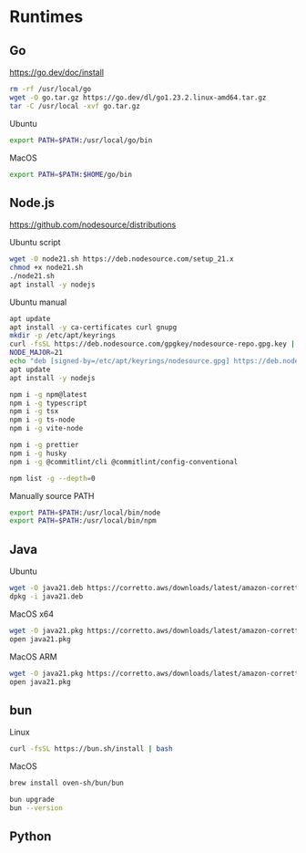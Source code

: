 # Runtimes

## Go

https://go.dev/doc/install

```sh
rm -rf /usr/local/go
wget -O go.tar.gz https://go.dev/dl/go1.23.2.linux-amd64.tar.gz
tar -C /usr/local -xvf go.tar.gz
```

Ubuntu
```sh
export PATH=$PATH:/usr/local/go/bin
```

MacOS
```sh
export PATH=$PATH:$HOME/go/bin
```

## Node.js

https://github.com/nodesource/distributions

Ubuntu script
```sh
wget -O node21.sh https://deb.nodesource.com/setup_21.x
chmod +x node21.sh
./node21.sh
apt install -y nodejs
```

Ubuntu manual
```sh
apt update
apt install -y ca-certificates curl gnupg
mkdir -p /etc/apt/keyrings
curl -fsSL https://deb.nodesource.com/gpgkey/nodesource-repo.gpg.key | gpg --dearmor -o /etc/apt/keyrings/nodesource.gpg
NODE_MAJOR=21
echo "deb [signed-by=/etc/apt/keyrings/nodesource.gpg] https://deb.nodesource.com/node_$NODE_MAJOR.x nodistro main" | tee /etc/apt/sources.list.d/nodesource.list
apt update
apt install -y nodejs
```

```sh
npm i -g npm@latest
npm i -g typescript
npm i -g tsx
npm i -g ts-node
npm i -g vite-node
```

```sh
npm i -g prettier
npm i -g husky
npm i -g @commitlint/cli @commitlint/config-conventional
```

```sh
npm list -g --depth=0
```

Manually source PATH
```sh
export PATH=$PATH:/usr/local/bin/node
export PATH=$PATH:/usr/local/bin/npm
```

## Java

Ubuntu
```sh
wget -O java21.deb https://corretto.aws/downloads/latest/amazon-corretto-21-x64-linux-jdk.deb
dpkg -i java21.deb
```

MacOS x64
```sh
wget -O java21.pkg https://corretto.aws/downloads/latest/amazon-corretto-21-x64-macos-jdk.pkg
open java21.pkg
```

MacOS ARM
```sh
wget -O java21.pkg https://corretto.aws/downloads/latest/amazon-corretto-21-aarch64-macos-jdk.pkg
open java21.pkg
```

## bun

Linux
```sh
curl -fsSL https://bun.sh/install | bash
```

MacOS
```sh
brew install oven-sh/bun/bun
```

```sh
bun upgrade
bun --version
```

## Python
